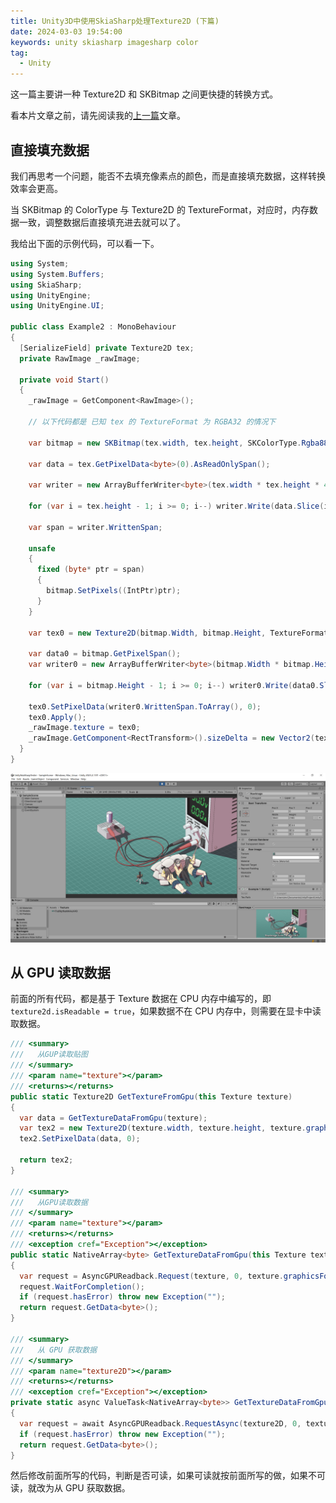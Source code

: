 ```yaml
---
title: Unity3D中使用SkiaSharp处理Texture2D (下篇)
date: 2024-03-03 19:54:00
keywords: unity skiasharp imagesharp color
tag:
  - Unity
---
```


这一篇主要讲一种 Texture2D 和 SKBitmap 之间更快捷的转换方式。

<!-- more -->

看本片文章之前，请先阅读我的[上一篇](./03030.Unity3D中使用SkiaSharp处理Texture2D-0.md)文章。

## 直接填充数据

我们再思考一个问题，能否不去填充像素点的颜色，而是直接填充数据，这样转换效率会更高。

当 SKBitmap 的 ColorType 与 Texture2D 的 TextureFormat，对应时，内存数据一致，调整数据后直接填充进去就可以了。

我给出下面的示例代码，可以看一下。

```cs title="Example2.cs"
using System;
using System.Buffers;
using SkiaSharp;
using UnityEngine;
using UnityEngine.UI;

public class Example2 : MonoBehaviour
{
  [SerializeField] private Texture2D tex;
  private RawImage _rawImage;

  private void Start()
  {
    _rawImage = GetComponent<RawImage>();

    // 以下代码都是 已知 tex 的 TextureFormat 为 RGBA32 的情况下

    var bitmap = new SKBitmap(tex.width, tex.height, SKColorType.Rgba8888, SKAlphaType.Opaque);

    var data = tex.GetPixelData<byte>(0).AsReadOnlySpan();

    var writer = new ArrayBufferWriter<byte>(tex.width * tex.height * 4);

    for (var i = tex.height - 1; i >= 0; i--) writer.Write(data.Slice(i * tex.width * 4, tex.width * 4));

    var span = writer.WrittenSpan;

    unsafe
    {
      fixed (byte* ptr = span)
      {
        bitmap.SetPixels((IntPtr)ptr);
      }
    }

    var tex0 = new Texture2D(bitmap.Width, bitmap.Height, TextureFormat.RGBA32, false);

    var data0 = bitmap.GetPixelSpan();
    var writer0 = new ArrayBufferWriter<byte>(bitmap.Width * bitmap.Height * 4);

    for (var i = bitmap.Height - 1; i >= 0; i--) writer0.Write(data0.Slice(i * bitmap.Width * 4, bitmap.Width * 4));

    tex0.SetPixelData(writer0.WrittenSpan.ToArray(), 0);
    tex0.Apply();
    _rawImage.texture = tex0;
    _rawImage.GetComponent<RectTransform>().sizeDelta = new Vector2(tex0.width, tex0.height);
  }
}
```

![](./img/PixPin_2024-03-03_19-30-03.png)

## 从 GPU 读取数据

前面的所有代码，都是基于 Texture 数据在 CPU 内存中编写的，即 `texture2d.isReadable = true`，如果数据不在 CPU 内存中，则需要在显卡中读取数据。

```cs
/// <summary>
///   从GUP读取贴图
/// </summary>
/// <param name="texture"></param>
/// <returns></returns>
public static Texture2D GetTextureFromGpu(this Texture texture)
{
  var data = GetTextureDataFromGpu(texture);
  var tex2 = new Texture2D(texture.width, texture.height, texture.graphicsFormat, TextureCreationFlags.None);
  tex2.SetPixelData(data, 0);

  return tex2;
}

/// <summary>
///   从GPU读取数据
/// </summary>
/// <param name="texture"></param>
/// <returns></returns>
/// <exception cref="Exception"></exception>
public static NativeArray<byte> GetTextureDataFromGpu(this Texture texture)
{
  var request = AsyncGPUReadback.Request(texture, 0, texture.graphicsFormat);
  request.WaitForCompletion();
  if (request.hasError) throw new Exception("");
  return request.GetData<byte>();
}

/// <summary>
///   从 GPU 获取数据
/// </summary>
/// <param name="texture2D"></param>
/// <returns></returns>
/// <exception cref="Exception"></exception>
private static async ValueTask<NativeArray<byte>> GetTextureDataFromGpuAsync(this Texture2D texture2D)
{
  var request = await AsyncGPUReadback.RequestAsync(texture2D, 0, texture2D.graphicsFormat);
  if (request.hasError) throw new Exception("");
  return request.GetData<byte>();
}
```

然后修改前面所写的代码，判断是否可读，如果可读就按前面所写的做，如果不可读，就改为从 GPU 获取数据。
